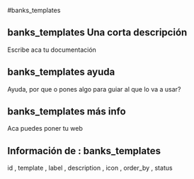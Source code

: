 #banks_templates
## banks_templates Una corta descripción
Escribe aca tu documentación

## banks_templates ayuda
Ayuda, por que o pones algo para guiar al que lo va a usar?

## banks_templates más info
Aca puedes poner tu web

## Información de : banks_templates 
id , 
  template , 
  label , 
  description , 
  icon , 
  order_by , 
  status 
  